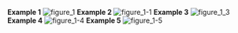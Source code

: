 **Example 1**
![figure_1](https://cloud.githubusercontent.com/assets/20176541/25259398/b156f012-25fa-11e7-9454-4acdf09b5630.png)
**Example 2**
![figure_1-1](https://cloud.githubusercontent.com/assets/20176541/25259500/55457b80-25fb-11e7-83e2-08ac73c13968.png)
**Example 3**
![figure_1_3](https://cloud.githubusercontent.com/assets/20176541/25259533/8a109606-25fb-11e7-8ecb-f83b240c8cd7.png)
**Example 4**
![figure_1-4](https://cloud.githubusercontent.com/assets/20176541/25259562/ba664d82-25fb-11e7-9f01-b919798c1c5f.png)
**Example 5**
![figure_1-5](https://cloud.githubusercontent.com/assets/20176541/25259594/ed697bf0-25fb-11e7-902a-b22f2431050f.png)
